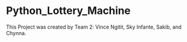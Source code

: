 # Python_Lottery_Machine
This Project was created by Team 2: Vince Ngitit, Sky Infante, Sakib, and Chynna.

